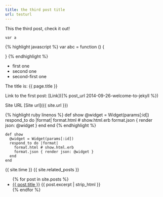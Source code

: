 ```yaml
---
title: the third post title
url: testurl
---
```


This the third post, check it out!

`var a`

{% highlight javascript %}
var abc = function () {

}
{% endhighlight %}

* first one
* second one
* second-first one

The title is: {{ page.title }}

Link to the first post: [Link]({% post_url 2014-09-26-welcome-to-jekyll %})

Site URL [Site url]({{ site.url }})

{% highlight ruby linenos %}
def show
  @widget = Widget(params[:id])
  respond_to do |format|
    format.html # show.html.erb
    format.json { render json: @widget }
  end
end
{% endhighlight %}

```
def show
  @widget = Widget(params[:id])
  respond_to do |format|
    format.html # show.html.erb
    format.json { render json: @widget }
  end
end
```

{{ site.time }} {{ site.related_posts }}

<ul>
  {% for post in site.posts %}
    <li>
      <a href="{{ post.url }}">{{ post.title }}</a>
      {{ post.excerpt | strip_html }}
    </li>
  {% endfor %}
</ul>
